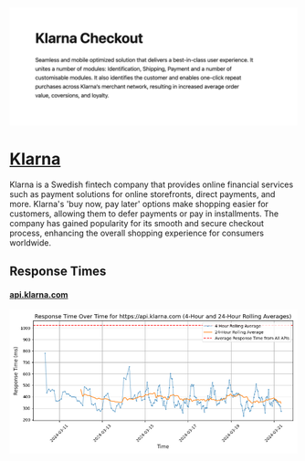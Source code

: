 [![Visit Klarna](imagePreview.png)](https://klarna.com)

# [Klarna](https://klarna.com)

Klarna is a Swedish fintech company that provides online financial services such as payment solutions for online storefronts, direct payments, and more. Klarna's 'buy now, pay later' options make shopping easier for customers, allowing them to defer payments or pay in installments. The company has gained popularity for its smooth and secure checkout process, enhancing the overall shopping experience for consumers worldwide.

## Response Times

#### [api.klarna.com](https://api.klarna.com)

![api.klarna.com](response-time-charts/6170692e6b6c61726e612e636f6d.png)
